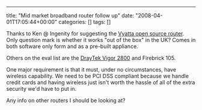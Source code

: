 ---
title: "Mid market broadband router follow up"
date: "2008-04-01T17:05:44+00:00"
categories: []
tags: []

Thanks to Ken @ Ingenity for suggesting the <a href="http://www.brocade.com/launch/vyatta/">Vyatta open source router</a>. Only question mark is whether it works "out of the box" in the UK? Comes in both software only form and as a pre-built appliance.

Others on the eval list are the <a href="http://web.archive.org/web/20090629025101/http://www.draytek.co.uk:80/products/vigor2800.html">DrayTek Vigor 2800</a> and Firebrick 105.

One major requirement is that it must, under no circumstances, have wireless capability. We need to be PCI DSS compliant because we handle credit cards and having wireless just isn't worth the hassle of all of the extra security we'd have to put in.

Any info on other routers I should be looking at?
